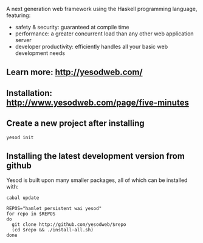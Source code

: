 A next generation web framework using the Haskell programming language, featuring:

  * safety & security: guaranteed at compile time
  * performance: a greater concurrent load than any other web application server
  * developer productivity: efficiently handles all your basic web development needs

## Learn more: http://yesodweb.com/


## Installation: http://www.yesodweb.com/page/five-minutes


## Create a new project after installing

    yesod init


## Installing the latest development version from github

Yesod is built upon many smaller packages, all of which can be installed with:

    cabal update

    REPOS="hamlet persistent wai yesod"
    for repo in $REPOS
    do
      git clone http://github.com/yesodweb/$repo
      (cd $repo && ./install-all.sh)
    done
